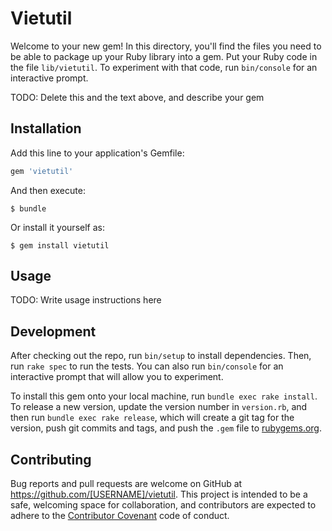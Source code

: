 # Vietutil

Welcome to your new gem! In this directory, you'll find the files you need to be able to package up your Ruby library into a gem. Put your Ruby code in the file `lib/vietutil`. To experiment with that code, run `bin/console` for an interactive prompt.

TODO: Delete this and the text above, and describe your gem

## Installation

Add this line to your application's Gemfile:

```ruby
gem 'vietutil'
```

And then execute:

    $ bundle

Or install it yourself as:

    $ gem install vietutil

## Usage

TODO: Write usage instructions here

## Development

After checking out the repo, run `bin/setup` to install dependencies. Then, run `rake spec` to run the tests. You can also run `bin/console` for an interactive prompt that will allow you to experiment.

To install this gem onto your local machine, run `bundle exec rake install`. To release a new version, update the version number in `version.rb`, and then run `bundle exec rake release`, which will create a git tag for the version, push git commits and tags, and push the `.gem` file to [rubygems.org](https://rubygems.org).

## Contributing

Bug reports and pull requests are welcome on GitHub at https://github.com/[USERNAME]/vietutil. This project is intended to be a safe, welcoming space for collaboration, and contributors are expected to adhere to the [Contributor Covenant](http://contributor-covenant.org) code of conduct.


